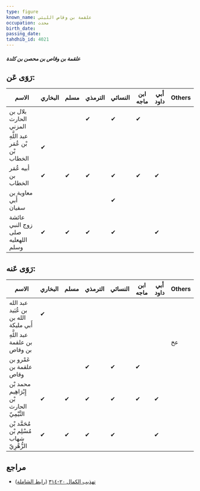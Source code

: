 ```yaml
---
type: figure
known_name: علقمة بن وقاص الليثي
occupation: محدث
birth_date:
passing_date:
tahdhib_id: 4021
---
```

##### علقمة بن وقاص بن محصن بن كلدة

## رَوَى عَن:
| الاسم                             | البخاري | مسلم | الترمذي | النسائي | ابن ماجه | أبي داود | Others |
| --------------------------------- | ------- | ---- | ------- | ------- | -------- | -------- | ------ |
| بلال بن الحارث المزني             |         |      | ✔       | ✔       | ✔        |          |        |
| عبد اللَّهِ بْن عُمَر بْن الخطاب  | ✔       |      |         |         |          |          |        |
| أبيه عُمَر بن الخطاب              | ✔       | ✔    | ✔       | ✔       | ✔        | ✔        |        |
| معاوية بن أَبي سفيان              |         |      |         | ✔       |          |          |        |
| عائشة زوج النبي صلى اللهعليه وسلم | ✔       | ✔    | ✔       | ✔       |          | ✔        |        |
## رَوَى عَنه:
| الاسم                                       | البخاري | مسلم | الترمذي | النسائي | ابن ماجه | أبي داود | Others |
| ------------------------------------------- | ------- | ---- | ------- | ------- | -------- | -------- | ------ |
| عبد الله بن عُبَيد الله بن أَبي مليكة       | ✔       |      |         |         |          |          |        |
| عبد اللَّهِ بن علقمة بن وقاص                |         |      |         |         |          |          | عخ     |
| عَمْرو بن علقمة بن وقاص                     |         |      | ✔       | ✔       | ✔        |          |        |
| محمد بْن إِبْرَاهِيم بْن الحارث التَّيْمِيّ | ✔       | ✔    | ✔       | ✔       | ✔        | ✔        |        |
| مُحَمَّد بْن مُسْلِم بْن شهاب الزُّهْرِيّ   | ✔       | ✔    | ✔       | ✔       |          | ✔        |        |
## مراجع
- [تهذيب الكمال ٢٠-٣١٤](obsidian://open?vault=Tahdhib-al-Kamal&file=Figures/٤٠٢١-علقمة%20بن%20وقاص%20بن%20محصن%20بن%20كلدة) ([رابط الشاملة](https://shamela.ws/book/3722/10444))